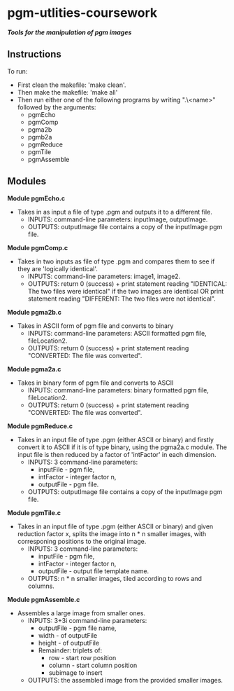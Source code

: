 # pgm-utlities-coursework

**_Tools for the manipulation of pgm images_**

Instructions
------------

To run:
- First clean the makefile: 'make clean'.
- Then make the makefile: 'make all'
- Then run either one of the following programs by writing ".\\\<name>" followed by the arguments:
    - pgmEcho
    - pgmComp
    - pgma2b
    - pgmb2a
    - pgmReduce
    - pgmTile
    - pgmAssemble


Modules
-------

**Module pgmEcho.c**
- Takes in as input a file of type .pgm and outputs it to a different file.
    - INPUTS: command-line parameters: inputImage, outputImage.
    - OUTPUTS: outputImage file contains a copy of the inputImage pgm file.

**Module pgmComp.c**
- Takes in two inputs as file of type .pgm and compares them to see if they are 'logically identical'.
    - INPUTS: command-line parameters: image1, image2.
     - OUTPUTS: return 0 (success) + print statement reading "IDENTICAL: The two files were identical" if the two images are identical OR print statement reading "DIFFERENT: The two files were not identical".

**Module pgma2b.c**
- Takes in ASCII form of pgm file and converts to binary
    - INPUTS: command-line parameters: ASCII formatted pgm file, fileLocation2.
    - OUTPUTS: return 0 (success) + print statement reading "CONVERTED: The file was converted".

**Module pgma2a.c**
- Takes in binary form of pgm file and converts to ASCII
    - INPUTS: command-line parameters: binary formatted pgm file, fileLocation2.
    - OUTPUTS: return 0 (success) + print statement reading "CONVERTED: The file was converted".

**Module pgmReduce.c**
- Takes in an input file of type .pgm (either ASCII or binary) and firstly convert it to ASCII if it is of type binary, using the pgma2a.c module. The input file is then reduced by a factor of 'intFactor' in each dimension.
    - INPUTS: 3 command-line parameters:
        - inputFile - pgm file,
        - intFactor - integer factor n,
        - outputFile - pgm file.
    - OUTPUTS: outputImage file contains a copy of the inputImage pgm file.

**Module pgmTile.c**
- Takes in an input file of type .pgm (either ASCII or binary) and given reduction factor x, splits the image into n * n smaller images, with corresponing positions to the original image.
    - INPUTS: 3 command-line parameters:
        - inputFile - pgm file,
        - intFactor - integer factor n,
        - outputFile - output file template name.
    - OUTPUTS: n * n smaller images, tiled according to rows and columns.

**Module pgmAssemble.c**
- Assembles a large image from smaller ones. 
    - INPUTS: 3+3i command-line parameters:
        - outputFile - pgm file name,
        - width - of outputFile
        - height - of outputFile    
        - Remainder: triplets of:
            - row - start row position
            - column - start column position
            - subimage to insert
    - OUTPUTS: the assembled image from the provided smaller images.
